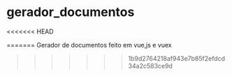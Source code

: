 # gerador_documentos
<<<<<<< HEAD

=======
Gerador de documentos feito em vue,js e vuex
>>>>>>> 1b9d2764218af943e7b85f2efdcd34a2c583ce9d
